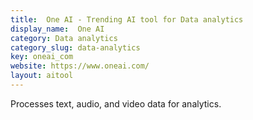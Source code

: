 ```yaml
---
title:  One AI - Trending AI tool for Data analytics
display_name:  One AI
category: Data analytics
category_slug: data-analytics
key: oneai_com
website: https://www.oneai.com/
layout: aitool
---
```


Processes text, audio, and video data for analytics.
